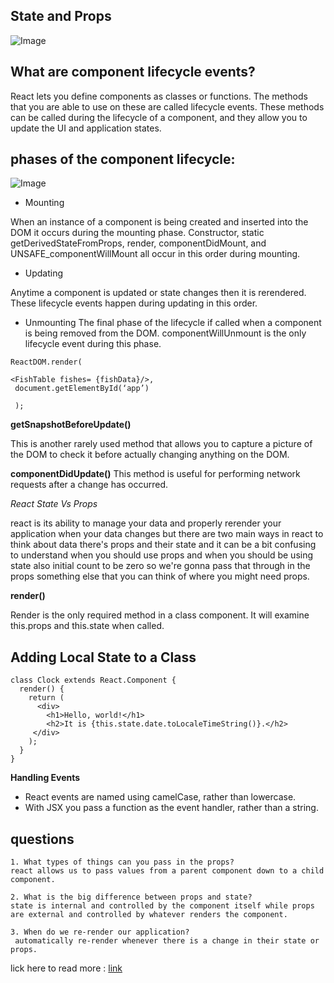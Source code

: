 ## State and Props


![Image](https://i.stack.imgur.com/wqvF2.png)
## What are component lifecycle events?

React lets you define components as classes or functions. The methods that you are able to use on these are called lifecycle events. These methods can be called during the lifecycle of a component, and they allow you to update the UI and application states.



## phases of the component lifecycle:

![Image](https://miro.medium.com/max/1400/1*fdGC22mqWBAQ7jOFPPAvIg.png)

+ Mounting

When an instance of a component is being created and inserted into the DOM it occurs during the mounting phase. Constructor, static getDerivedStateFromProps, render, componentDidMount, and UNSAFE_componentWillMount all occur in this order during mounting.

+ Updating

 Anytime a component is updated or state changes then it is rerendered. These lifecycle events happen during updating in this order.

+ Unmounting
The final phase of the lifecycle if called when a component is being removed from the DOM. componentWillUnmount is the only lifecycle event during this phase.

```
ReactDOM.render(

<FishTable fishes= {fishData}/>,
 document.getElementById(‘app’)

 );
 ```

**getSnapshotBeforeUpdate()**

This is another rarely used method that allows you to capture a picture of the DOM to check it before actually changing anything on the DOM.

**componentDidUpdate()**
This method is useful for performing network requests after a change has occurred.

*React State Vs Props*

react is its ability to manage your data and properly rerender your application when your data changes but there are two main ways in react to think about data there's props and their state and it can be a bit confusing to understand when you should use props and when you should be using state also initial count to be zero so we're gonna pass that through in the props something else that you can think of where you might need props. 

**render()**

Render is the only required method in a class component. It will examine this.props and this.state when called.

## Adding Local State to a Class

```
class Clock extends React.Component {
  render() {
    return (
      <div>
        <h1>Hello, world!</h1>
        <h2>It is {this.state.date.toLocaleTimeString()}.</h2>  
     </div>
    );
  }
}
```

**Handling Events**

- React events are named using camelCase, rather than lowercase.
- With JSX you pass a function as the event handler, rather than a string.


## questions

    1. What types of things can you pass in the props?
    react allows us to pass values from a parent component down to a child component.

    2. What is the big difference between props and state?
    state is internal and controlled by the component itself while props are external and controlled by whatever renders the component.

    3. When do we re-render our application?
     automatically re-render whenever there is a change in their state or props.
  

lick here to read more :
   [link](https://www.freecodecamp.org/news/react-js-for-beginners-props-state-explained/)



